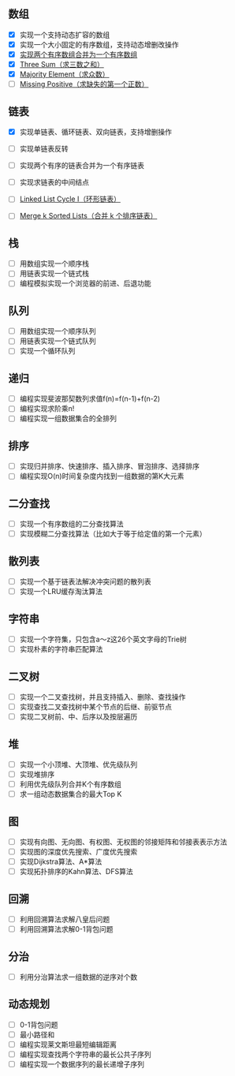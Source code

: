 ## 数组
- [x] 实现一个支持动态扩容的数组
- [x] 实现一个大小固定的有序数组，支持动态增删改操作
- [x] [实现两个有序数组合并为一个有序数组](https://leetcode.com/problems/merge-sorted-array/)
- [x] [Three Sum（求三数之和）](https://leetcode.com/problems/3sum/)
- [x] [Majority Element（求众数）](https://leetcode.com/problems/majority-element/)
- [ ] [Missing Positive（求缺失的第一个正数）](https://leetcode.com/problems/first-missing-positive/)

## 链表
- [x] 实现单链表、循环链表、双向链表，支持增删操作
- [ ] 实现单链表反转
- [ ] 实现两个有序的链表合并为一个有序链表
- [ ] 实现求链表的中间结点
- [ ] [Linked List Cycle I（环形链表）](https://leetcode.com/problems/linked-list-cycle/)
- [ ] [Merge k Sorted Lists（合并 k 个排序链表）](https://leetcode.com/problems/merge-k-sorted-lists/)


## 栈
- [ ] 用数组实现一个顺序栈
- [ ] 用链表实现一个链式栈
- [ ] 编程模拟实现一个浏览器的前进、后退功能

## 队列
- [ ] 用数组实现一个顺序队列
- [ ] 用链表实现一个链式队列
- [ ] 实现一个循环队列

## 递归
- [ ] 编程实现斐波那契数列求值f(n)=f(n-1)+f(n-2)
- [ ] 编程实现求阶乘n!
- [ ] 编程实现一组数据集合的全排列

## 排序
- [ ] 实现归并排序、快速排序、插入排序、冒泡排序、选择排序
- [ ] 编程实现O(n)时间复杂度内找到一组数据的第K大元素

## 二分查找
- [ ] 实现一个有序数组的二分查找算法
- [ ] 实现模糊二分查找算法（比如大于等于给定值的第一个元素）

## 散列表
- [ ] 实现一个基于链表法解决冲突问题的散列表
- [ ] 实现一个LRU缓存淘汰算法

## 字符串
- [ ] 实现一个字符集，只包含a～z这26个英文字母的Trie树
- [ ] 实现朴素的字符串匹配算法

## 二叉树
- [ ] 实现一个二叉查找树，并且支持插入、删除、查找操作
- [ ] 实现查找二叉查找树中某个节点的后继、前驱节点
- [ ] 实现二叉树前、中、后序以及按层遍历

## 堆
- [ ] 实现一个小顶堆、大顶堆、优先级队列
- [ ] 实现堆排序
- [ ] 利用优先级队列合并K个有序数组
- [ ] 求一组动态数据集合的最大Top K

## 图
- [ ] 实现有向图、无向图、有权图、无权图的邻接矩阵和邻接表表示方法
- [ ] 实现图的深度优先搜索、广度优先搜索
- [ ] 实现Dijkstra算法、A*算法
- [ ] 实现拓扑排序的Kahn算法、DFS算法

## 回溯
- [ ] 利用回溯算法求解八皇后问题
- [ ] 利用回溯算法求解0-1背包问题

## 分治
- [ ] 利用分治算法求一组数据的逆序对个数

## 动态规划
- [ ] 0-1背包问题
- [ ] 最小路径和
- [ ] 编程实现莱文斯坦最短编辑距离
- [ ] 编程实现查找两个字符串的最长公共子序列
- [ ] 编程实现一个数据序列的最长递增子序列